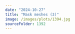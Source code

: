 ```yaml
---
date: "2024-10-27"
title: "Mask meshes (3)"
image: /images/plots/1394.jpg
sourceFolder: 1392
---
```

